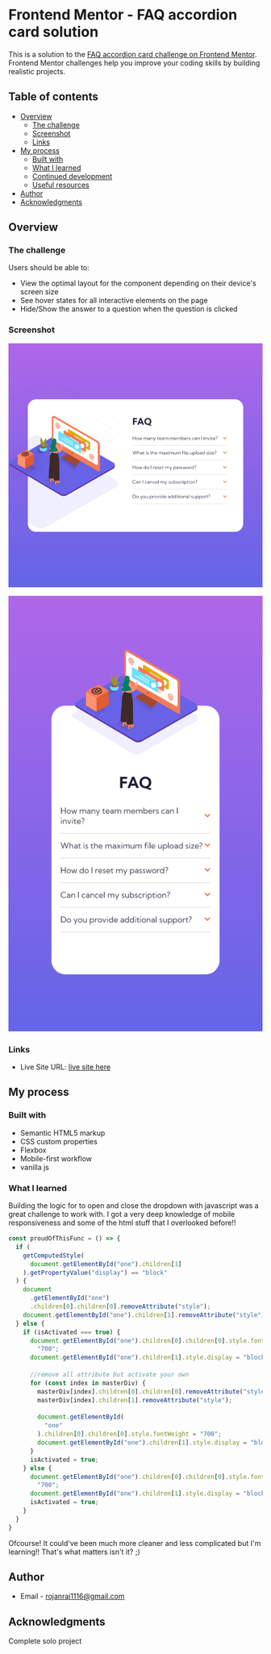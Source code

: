 # Frontend Mentor - FAQ accordion card solution

This is a solution to the [FAQ accordion card challenge on Frontend Mentor](https://www.frontendmentor.io/challenges/faq-accordion-card-XlyjD0Oam). Frontend Mentor challenges help you improve your coding skills by building realistic projects. 

## Table of contents

- [Overview](#overview)
  - [The challenge](#the-challenge)
  - [Screenshot](#screenshot)
  - [Links](#links)
- [My process](#my-process)
  - [Built with](#built-with)
  - [What I learned](#what-i-learned)
  - [Continued development](#continued-development)
  - [Useful resources](#useful-resources)
- [Author](#author)
- [Acknowledgments](#acknowledgments)

## Overview

### The challenge

Users should be able to:

- View the optimal layout for the component depending on their device's screen size
- See hover states for all interactive elements on the page
- Hide/Show the answer to a question when the question is clicked

### Screenshot

![Desktop](screenshot/desktopss.png)

![Mobile](screenshot/mobiless.png)


### Links

- Live Site URL: [live site here](https://rojansr.github.io/faq-accordion-card-main/)

## My process

### Built with

- Semantic HTML5 markup
- CSS custom properties
- Flexbox
- Mobile-first workflow
- vanilla js

### What I learned

Building the logic for to open and close the dropdown with javascript was a great challenge to work with. I got a very deep knowledge of mobile responsiveness and some of the html stuff that I overlooked before!! 

```js
const proudOfThisFunc = () => {
  if (
    getComputedStyle(
      document.getElementById("one").children[1]
    ).getPropertyValue("display") == "block"
  ) {
    document
      .getElementById("one")
      .children[0].children[0].removeAttribute("style");
    document.getElementById("one").children[1].removeAttribute("style");
  } else {
    if (isActivated === true) {
      document.getElementById("one").children[0].children[0].style.fontWeight =
        "700";
      document.getElementById("one").children[1].style.display = "block";

      //remove all attribute but activate your own
      for (const index in masterDiv) {
        masterDiv[index].children[0].children[0].removeAttribute("style");
        masterDiv[index].children[1].removeAttribute("style");

        document.getElementById(
          "one"
        ).children[0].children[0].style.fontWeight = "700";
        document.getElementById("one").children[1].style.display = "block";
      }
      isActivated = true;
    } else {
      document.getElementById("one").children[0].children[0].style.fontWeight =
        "700";
      document.getElementById("one").children[1].style.display = "block";
      isActivated = true;
    }
  }
}
```

Ofcourse! It could've been much more cleaner and less complicated but I'm learning!! That's what matters isn't it? ;)


## Author

- Email - rojanrai1116@gmail.com

## Acknowledgments

Complete solo project